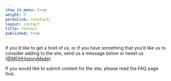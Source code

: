 ```yaml
---
show_in_menu: true
weight: 3
permalink: /contact/
layout: contact
title: Contact
published: true
---
```




If you'd like to get a hold of us, or if you have something that you’d like us to consider adding to the site, send us a message below or tweet us ([@MOHHistoryMade](https://twitter.com/MOHHistoryMade)).

If you would like to submit content for the site, please read the FAQ page first.
